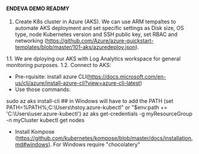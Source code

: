 #### ENDEVA DEMO READMY

1. Create K8s cluster in Azure (AKS). We can use ARM tempaltes to automate AKS deployment and set specific settings as Disk size, OS type, node Kubernetes version and SSH  public key, set RBAC and networking (https://github.com/Azure/azure-quickstart-templates/blob/master/101-aks/azuredeploy.json).

1.1. We are dploying our AKS with Log Analytics workspace for general monitoring purposes.
1.2. Connect to AKS:
- Pre-rquisite: install azure CLI(https://docs.microsoft.com/en-us/cli/azure/install-azure-cli?view=azure-cli-latest)
- Use those commands: 

sudo az aks install-cli  ## in Windows will have to add the PATH (set PATH=%PATH%;C:\Users\hstoy\.azure-kubectl" or "$env:path += 'C:\Users\user\.azure-kubectl')
az aks get-credentials -g myResourceGroup -n myCluster
kubectl get nodes

- Install Kompose (https://github.com/kubernetes/kompose/blob/master/docs/installation.md#windows). For Windows require "chocolatery"